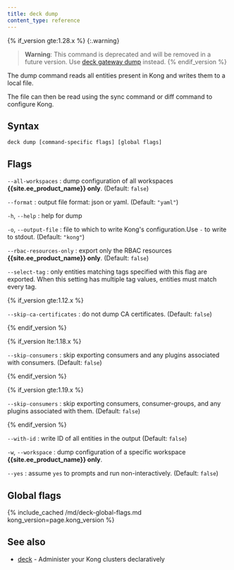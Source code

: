 ```yaml
---
title: deck dump
content_type: reference
---
```


{% if_version gte:1.28.x %}
{:.warning}
> **Warning**: This command is deprecated and will be removed in a future version.
Use [deck gateway dump](/deck/{{page.kong_version}}/reference/deck_gateway_dump/) instead.
{% endif_version %}

The dump command reads all entities present in Kong
and writes them to a local file.

The file can then be read using the sync command or diff command to
configure Kong.

## Syntax

```
deck dump [command-specific flags] [global flags]
```

## Flags

`--all-workspaces`
:  dump configuration of all workspaces **{{site.ee_product_name}} only**. (Default: `false`)

`--format`
:  output file format: json or yaml. (Default: `"yaml"`)

`-h`, `--help`
:  help for dump 

`-o`, `--output-file`
:  file to which to write Kong's configuration.Use `-` to write to stdout. (Default: `"kong"`)

`--rbac-resources-only`
:  export only the RBAC resources **{{site.ee_product_name}} only**. (Default: `false`)

`--select-tag`
:  only entities matching tags specified with this flag are exported.
When this setting has multiple tag values, entities must match every tag.

{% if_version gte:1.12.x %}

`--skip-ca-certificates`
:  do not dump CA certificates. (Default: `false`)

{% endif_version %}

{% if_version lte:1.18.x %}

`--skip-consumers`
:  skip exporting consumers and any plugins associated with consumers. (Default: `false`)

{% endif_version %}

{% if_version gte:1.19.x %}

`--skip-consumers`
:  skip exporting consumers, consumer-groups, and any plugins associated with them. (Default: `false`)

{% endif_version %}

`--with-id`
:  write ID of all entities in the output (Default: `false`)

`-w`, `--workspace`
:  dump configuration of a specific workspace **{{site.ee_product_name}} only**.

`--yes`
:  assume `yes` to prompts and run non-interactively. (Default: `false`)

## Global flags

{% include_cached /md/deck-global-flags.md kong_version=page.kong_version %}

## See also

* [deck](/deck/{{page.kong_version}}/reference/deck/)	 - Administer your Kong clusters declaratively
